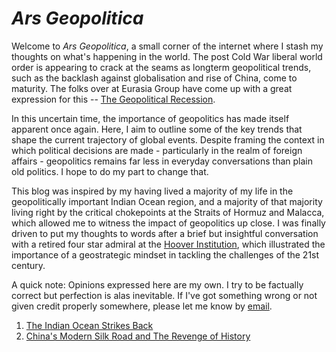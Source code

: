 ---
---
<!---
Text can be **bold**, _italic_, or ~~strikethrough~~.

[Link to another page](./another-page.html)

There should be whitespace between paragraphs.

There should be whitespace between paragraphs. We recommend including a README, or a file with information about your project.
--->
# *Ars Geopolitica* 

Welcome to <em>Ars Geopolitica</em>, a small corner of the internet where I stash my thoughts on what's happening in the world. 
The post Cold War liberal world order is appearing to crack at the seams
as longterm geopolitical trends, such as the backlash against globalisation and rise of China, come to maturity. The folks over at Eurasia Group
have come up with a great expression for this -- [The Geopolitical Recession](https://www.eurasiagroup.net/issues/top-risks-2017). 

In this uncertain time, the importance of geopolitics has made itself apparent once again. Here, I aim to outline some of the key trends
that shape the current trajectory of global events. Despite framing the context in which political decisions are made - particularly in the realm of foreign affairs - geopolitics remains 
far less in everyday conversations than plain old politics. I hope to do my part to change that.  
 
This blog was inspired by my having lived a majority of my life in the geopolitically important Indian Ocean region, and a 
majority of that majority living right by the critical chokepoints at the Straits of Hormuz and Malacca, which allowed me to witness the impact of
geopolitics up close. I was finally driven to put my thoughts to words after a brief
but insightful conversation with a retired four star admiral at the [Hoover Institution](https://www.hoover.org/), which illustrated the importance of a geostrategic mindset
in tackling the challenges of the 21st century.  

A quick note: Opinions expressed here are my own. I try to be factually correct but perfection is alas inevitable. If I've got
something wrong or not given credit properly somewhere, please let me know by [email](mailto:joe_singh@hotmail.co.uk). 

1. [The Indian Ocean Strikes Back](./straits//post1/post_1.md)
2.  [China's Modern Silk Road and The Revenge of History](./straits/post2/post_2.md)
